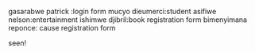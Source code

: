gasarabwe patrick :login form
mucyo dieumerci:student
asifiwe nelson:entertainment
ishimwe djibril:book registration form 
bimenyimana reponce: cause registration form


seen!
